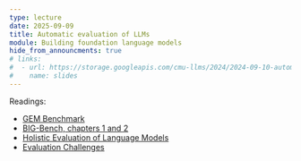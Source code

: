 ```yaml
---
type: lecture
date: 2025-09-09
title: Automatic evaluation of LLMs
module: Building foundation language models
hide_from_announcments: true
# links: 
#  - url: https://storage.googleapis.com/cmu-llms/2024/2024-09-10-automatic-evaluation.pdf
#    name: slides
---
```

Readings:
 - [GEM Benchmark](https://arxiv.org/pdf/2102.01672.pdf)
 - [BIG-Bench, chapters 1 and 2](https://arxiv.org/pdf/2206.04615)
 - [Holistic Evaluation of Language Models](https://arxiv.org/pdf/2211.09110)
 - [Evaluation Challenges](https://aclanthology.org/D17-1238.pdf)
